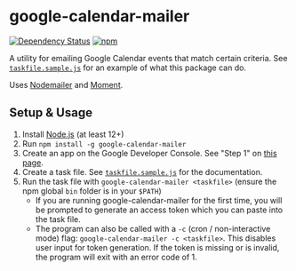 google-calendar-mailer
======================

[![Dependency Status](https://david-dm.org/gondek/google-calendar-mailer.svg)](https://david-dm.org/gondek/google-calendar-mailer)
[![npm](https://img.shields.io/npm/v/google-calendar-mailer.svg)](https://www.npmjs.com/package/google-calendar-mailer)

A utility for emailing Google Calendar events that match certain criteria. See [`taskfile.sample.js`](taskfile.sample.js) for an example of what this package can do.

Uses [Nodemailer](https://github.com/nodemailer/nodemailer) and [Moment](https://github.com/moment/moment).

## Setup & Usage

1. Install [Node.js](https://nodejs.org/) (at least 12+)
2. Run `npm install -g google-calendar-mailer`
3. Create an app on the Google Developer Console. See "Step 1" on [this page](https://developers.google.com/google-apps/calendar/quickstart/nodejs).
4. Create a task file. See [`taskfile.sample.js`](taskfile.sample.js) for the documentation.
5. Run the task file with `google-calendar-mailer <taskfile>` (ensure the npm global `bin` folder is in your `$PATH`)
    - If you are running google-calendar-mailer for the first time, you will be prompted to generate an access token which you can paste into the task file.
    - The program can also be called with a `-c` (cron / non-interactive mode) flag: `google-calendar-mailer -c <taskfile>`. This disables user input for token generation. If the token is missing or is invalid, the program will exit with an error code of 1.
